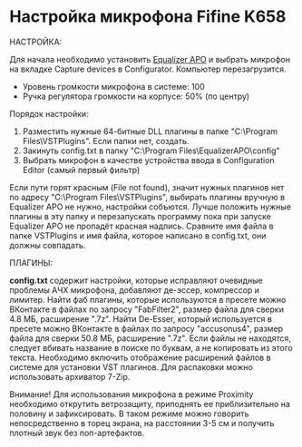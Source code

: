 # Настройка микрофона Fifine K658

НАСТРОЙКА:

Для начала необходимо установить <a href="https://sourceforge.net/projects/equalizerapo/files/1.3/EqualizerAPO64-1.3.exe/download">Equalizer APO</a> и выбрать микрофон на вкладке Capture devices в Configurator. Компьютер перезагрузится.

* Уровень громкости микрофона в системе: 100<br>
* Ручка регулятора громкости на корпусе: 50% (по центру)<br>

Порядок настройки:

1. Разместить нужные 64-битные DLL плагины в папке "C:\Program Files\VSTPlugins\". Если папки нет, создать.<br>
2. Закинуть config.txt в папку "C:\Program Files\EqualizerAPO\config\"<br>
3. Выбрать микрофон в качестве устройства ввода в Configuration Editor (самый первый фильтр)<br>

Если пути горят красным (File not found), значит нужных плагинов нет по адресу "C:\Program Files\VSTPlugins\", выбирать плагины вручную в Equalizer APO не нужно, настройки собъются. Лучше положить нужные плагины в эту папку и перезапускать программу пока при запуске Equalizer APO не пропадёт красная надпись. Сравните имя файла в папке VSTPlugins и имя файла, которое написано в config.txt, они должны совпадать.<br>

ПЛАГИНЫ:

<b>config.txt</b> содержит настройки, которые исправляют очевидные проблемы АЧХ микрофона, добавляют де-эссер, компрессор и лимитер. Найти фаб плагины, которые используются в пресете можно ВКонтакте в файлах по запросу "FabFilter2", размер файла для сверки 4.8 МБ, расширение ".7z". Найти De-Esser, который используется в пресете можно ВКонтакте в файлах по запросу "accusonus4", размер файла для сверки 50.8 МБ, расширение ".7z". Если файлы не находятся, следует вбивать название в поиске по буквам, а не копировать из этого текста. Необходимо включить отображение расширений файлов в системе для установки VST плагинов. Для распаковки можно использовать архиватор 7-Zip.

Внимание! Для использования микрофона в режиме Proximity необходимо открутить ветрозащиту, приподнять ее приблизительно на половину и зафиксировать. В таком режиме можно говорить непосредственно в торец экрана, на расстоянии 3-5 см и получить плотный звук без поп-артефактов.
